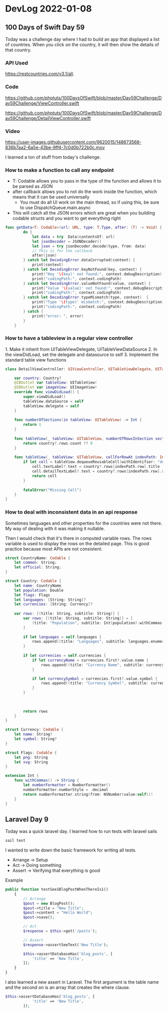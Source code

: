 # DevLog 2022-01-08

## 100 Days of Swift Day 59

Today was a challenge day where I had to build an app that displayed a list of countries.  When you click on the country, it will then show the details of that country.

### API Used

https://restcountries.com/v3.1/all.

### Code

https://github.com/phptuts/100DaysOfSwift/blob/master/Day59Challenge/Day59Challenge/ViewController.swift

https://github.com/phptuts/100DaysOfSwift/blob/master/Day59Challenge/Day59Challenge/DetailViewController.swift

### Video

https://user-images.githubusercontent.com/9620015/148673568-836b7aa2-6a5e-43be-9ff4-7c0d0b722b0c.mov


I learned a ton of stuff from today's challenge.

### How to make a function to call any endpoint

- T: Codable allows you to pass in the type of the function and allows it to be parsed as JSON
- after callback allows you to not do the work inside the function, which means that it can be used universally
  - You must do all UI work on the main thread, so if using this, be sure to use DispatchQueue.main.async 
- This will catch all the JSON errors which are great when you building codable structs and you want to get everything right

```swift
func getData<T: Codable>(url: URL, type: T.Type, after: (T) -> Void) {
        do {
            let data = try  Data(contentsOf: url)
            let jsonDecoder = JSONDecoder()
            let json = try jsonDecoder.decode(type, from: data)
            // This is for the callback
            after(json)
        } catch let DecodingError.dataCorrupted(context) {
            print(context)
        } catch let DecodingError.keyNotFound(key, context) {
            print("Key '\(key)' not found:", context.debugDescription)
            print("codingPath:", context.codingPath)
        } catch let DecodingError.valueNotFound(value, context) {
            print("Value '\(value)' not found:", context.debugDescription)
            print("codingPath:", context.codingPath)
        } catch let DecodingError.typeMismatch(type, context)  {
            print("Type '\(type)' mismatch:", context.debugDescription)
            print("codingPath:", context.codingPath)
        } catch {
            print("error: ", error)
        }
    }
```
### How to have a tableview in a regular view controller

1\. Make it inherit from UITableViewDelegate, UITableViewDataSource
2\. In the viewDidLoad, set the delegate and datasource to self
3\. Implement the standard table view functions

```swift
class DetailViewController: UIViewController, UITableViewDelegate, UITableViewDataSource {

    var country: Country?
    @IBOutlet var tableView: UITableView!
    @IBOutlet var imageView: UIImageView!
    override func viewDidLoad() {
        super.viewDidLoad()
        tableView.dataSource = self
        tableView.delegate = self
    }
    
    func numberOfSections(in tableView: UITableView) -> Int {
        return 1
    }
    
    func tableView(_ tableView: UITableView, numberOfRowsInSection section: Int) -> Int {
        return country?.rows.count ?? 0
    }
    
    func tableView(_ tableView: UITableView, cellForRowAt indexPath: IndexPath) -> UITableViewCell {
        if let cell = tableView.dequeueReusableCell(withIdentifier: "detail")  {
            cell.textLabel?.text = country?.rows[indexPath.row].title
            cell.detailTextLabel?.text = country?.rows[indexPath.row].subtitle
            return cell
        }
        
        fatalError("Missing Cell")
    }
}

```


### How to deal with inconsistent data in an api response

Sometimes languages and other properties for the countries were not there.  My way of dealing with it was making it nullable.  

Then I would check that it's there in computed variable rows.  The rows variable is used to display the rows on the detailed page.  This is good practice because most APIs are not consistent.

```swift
struct CountryName: Codable {
    let common: String;
    let official: String;
}

struct Country: Codable {
    let name: CountryName
    let population: Double
    let flags: Flags
    let languages: [String: String]?
    let currencies: [String: Currency]?
    
    var rows: [(title: String, subtitle: String)] {
        var rows: [(title: String, subtitle: String)] = [
            (title: "Population", subtitle: Int(population).withCommas()),
        ]
        
        if let languages = self.languages {
            rows.append((title: "Languages", subtitle: languages.enumerated().map{ $0.element.value   }.joined(separator: ", ")))
        }
        
        if let currencies = self.currencies {
            if let currencyName = currencies.first?.value.name {
                rows.append((title: "Currency Name", subtitle: currencyName))
            }

            if let currencySymbol = currencies.first?.value.symbol {
                rows.append((title: "Currency Symbol", subtitle: currencySymbol))
            }
        }
       
        
        
        return rows
    }
}

struct Currency: Codable {
    let name: String?
    let symbol: String?
}

struct Flags: Codable {
    let png: String
    let svg: String
}

extension Int {
    func withCommas() -> String {
        let numberFormatter = NumberFormatter()
        numberFormatter.numberStyle = .decimal
        return numberFormatter.string(from: NSNumber(value:self))!
    }
}

```

## Laravel Day 9

Today was a quick laravel day.  I learned how to run tests with laravel sails


```bash
sail test
```

I wanted to write down the basic framework for writing all tests.

- Arrange -> Setup
- Act -> Doing something
- Assert -> Verifying that everything is good

Example

```php
public function testSee1BlogPostWhenThereIs1()
    {
        // Arrange
        $post = new BlogPost();
        $post->title = "New Title";
        $post->content = "Hello World";
        $post->save();

        // Act
        $response = $this->get('/posts');

        // Assert
        $response->assertSeeText('New Title');

        $this->assertDatabaseHas('blog_posts', [
            'title' => 'New Title',
        ]);
    }
}
```

I also learned a new assert in Laravel.  The first argument is the table name and the second on is an array that creates the where clause.

```php
$this->assertDatabaseHas('blog_posts', [
            'title' => 'New Title',
        ]);
```
